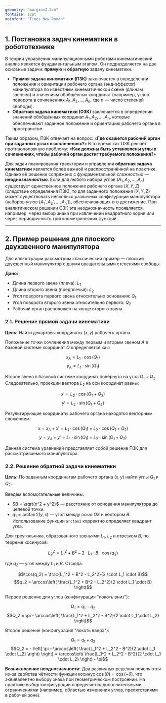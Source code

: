 ```yaml
---
geometry: "margin=2.5cm"
fontsize: 12pt
mainfont: "Times New Roman"
---
```


## 1. Постановка задач кинематики в робототехнике

В теории управления манипуляционными роботами кинематический анализ является фундаментальным этапом. Он подразделяется на две основные задачи: **прямую** и **обратную** задачу кинематики.

*   **Прямая задача кинематики (ПЗК)** заключается в определении положения и ориентации рабочего органа (энд-эффector) манипулятора по известным кинематической схеме (длинам звеньев) и значениям обобщённых координат (например, углов поворота в сочленениях $A_1, A_2, \dots, A_n$, где $n$ — число степеней свободы).
*   **Обратная задача кинематики (ОЗК)** заключается в определении значений обобщённых координат $A_1, A_2, \dots, A_n$, которые обеспечивают заданное положение и ориентацию рабочего органа в пространстве.

Таким образом, ПЗК отвечает на вопрос: «**Где окажется рабочий орган при заданных углах в сочленениях?**» В то время как ОЗК решает противоположную проблему: «**Как должны быть установлены углы в сочленениях, чтобы рабочий орган достиг требуемого положения?**»

Для задач планирования траектории и управления **обратная задача кинематики** является более важной и распространённой на практике. Однако её решение сопряжено с фундаментальной сложностью — **неоднозначностью**. Если для любого набора углов $(A_1, A_2, \dots, A_n)$ существует единственное положение рабочего органа $(X, Y, Z)$ (следствие определения ПЗК), то для заданного положения $(X, Y, Z)$ может существовать несколько различных конфигураций манипулятора (наборов углов $(A_1', A_2', \dots, A_n')$), обеспечивающих его достижение. При аналитическом решении ОЗК эта неоднозначность проявляется, например, через выбор знака при извлечении квадратного корня или через периодичность тригонометрических функций.

---

## 2. Пример решения для плоского двухзвенного манипулятора

Для иллюстрации рассмотрим классический пример — плоский двухзвенный манипулятор с двумя вращательными степенями свободы.

**Дано:**

*   Длина первого звена (плеча): $L_1$
*   Длина второго звена (предплечья): $L_2$
*   Угол поворота первого звена относительно основания: $Q_1$
*   Угол поворота второго звена относительно первого: $Q_2$
*   Рабочий орган расположен на конце второго звена.

### 2.1. Решение прямой задачи кинематики

**Цель:** Найти декартовы координаты $(x, y)$ рабочего органа.

Положение точки сочленения между первым и вторым звеном $A$ в базовой системе координат $O$ определяется как:

$$x_A = L_1 \cdot \cos(Q_1)$$
$$y_A = L_1 \cdot \sin(Q_1)$$

Второе звено в базовой системе координат повёрнуто на угол $Q_1 + Q_2$. Следовательно, проекции вектора $L_2$ на оси координат равны:

$$x' = L_2 \cdot \cos(Q_1 + Q_2)$$
$$y' = L_2 \cdot \sin(Q_1 + Q_2)$$

Результирующие координаты рабочего органа находятся векторным сложением:

$$x = x_A + x' = L_1 \cdot \cos(Q_1) + L_2 \cdot \cos(Q_1 + Q_2)$$
$$y = y_A + y' = L_1 \cdot \sin(Q_1) + L_2 \cdot \sin(Q_1 + Q_2)$$

Данная система уравнений представляет собой решение ПЗК для рассматриваемого манипулятора.

### 2.2. Решение обратной задачи кинематики

**Цель:** По заданным координатам рабочего органа $(x, y)$ найти углы $Q_1$ и $Q_2$.

Введём вспомогательные величины:

*   $B = \sqrt{x^2 + y^2}$ — расстояние от основания манипулятора до целевой точки.
*   $q_1 = \arctan2(y, x)$ — угол между осью $OX$ и вектором $B$. Использование функции `arctan2` корректно определяет квадрант угла.

Для треугольника, образованного звеньями $L_1$, $L_2$ и отрезком $B$, по теореме косинусов:

$$L_2^2 = L_1^2 + B^2 - 2 \cdot L_1 \cdot B \cdot \cos(q_2)$$

где $q_2$ — угол между $L_1$ и $B$. Отсюда:

$$\cos(q_2) = \frac{L_1^2 + B^2 - L_2^2}{2 \cdot L_1 \cdot B}$$
$$q_2 = \arccos\left( \frac{L_1^2 + B^2 - L_2^2}{2 \cdot L_1 \cdot B} \right)$$

Первое решение для углов (конфигурация "локоть вниз"):

$$Q_1 = q_1 - q_2$$
$$Q_2 = \pi - \arccos\left( \frac{L_1^2 + L_2^2 - B^2}{2 \cdot L_1 \cdot L_2} \right)$$

Второе решение (конфигурация "локоть вверх"):

$$Q_1 = q_1 + q_2$$
$$Q_2 = - \left[ \pi - \arccos\left( \frac{L_1^2 + L_2^2 - B^2}{2 \cdot L_1 \cdot L_2} \right) \right] = \arccos\left( \frac{L_1^2 + L_2^2 - B^2}{2 \cdot L_1 \cdot L_2} \right) - \pi$$

**Возникновение неоднозначности:** Два различных решения появляются из-за свойства чётности функции косинус $\cos(\theta) = \cos(-\theta)$, что эквивалентно выбору знака при геометрическом построении. На практике выбор конфигурации определяется дополнительными ограничениями (например, областью изменения углов, препятствиями в рабочей зоне).